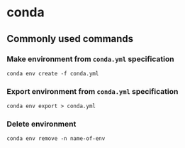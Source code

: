 # conda


## Commonly used commands

### Make environment from `conda.yml` specification

`conda env create -f conda.yml`

### Export environment from `conda.yml` specification

`conda env export > conda.yml`

### Delete environment

`conda env remove -n name-of-env`